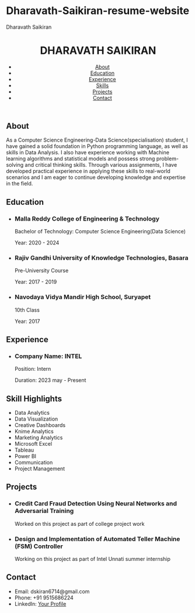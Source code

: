 # Dharavath-Saikiran-resume-website
Dharavath Saikiran 
<!DOCTYPE html>
<html>
<head>
  <title>DHARAVATH Saikiran - Resume</title>
  <link rel="stylesheet" href="styles.css">
</head>
<body>
  <header>
    <h1>DHARAVATH SAIKIRAN</h1>
    <nav>
      <ul>
        <li><a href="#about">About</a></li>
        <li><a href="#education">Education</a></li>
        <li><a href="#experience">Experience</a></li>
        <li><a href="#skills">Skills</a></li>
        <li><a href="#projects">Projects</a></li>
        <li><a href="#contact">Contact</a></li>
      </ul>
    </nav>
  </header>
  <main>
    <section id="about">
      <h2>About</h2>
      <p>
        As a Computer Science Engineering-Data Science(specialisation) student, I have gained a solid foundation in Python programming language, as well as skills in Data Analysis. I also have experience working with Machine learning algorithms and statistical models and possess strong problem-solving and critical thinking skills. Through various assignments, I have developed practical experience in applying these skills to real-world scenarios and I am eager to continue developing knowledge and expertise in the field.
      </p>
    </section>
    <section id="education">
      <h2>Education</h2>
      <ul>
        <li>
          <h3>Malla Reddy College of Engineering & Technology</h3>
          <p>Bachelor of Technology: Computer Science Engineering(Data Science)</p>
          <p>Year: 2020 - 2024</p>
        </li>
        <li>
          <h3>Rajiv Gandhi University of Knowledge Technologies, Basara</h3>
          <p>Pre-University Course</p>
          <p>Year: 2017 - 2019</p>
        </li>
        <li>
          <h3>Navodaya Vidya Mandir High School, Suryapet</h3>
          <p>10th Class</p>
          <p>Year: 2017</p>
        </li>
      </ul>
    </section>
    <section id="experience">
      <h2>Experience</h2>
      <ul>
        <li>
          <h3>Company Name: INTEL</h3>
          <p>Position: Intern</p>
          <p>Duration: 2023 may - Present</p>
        </li>
      </ul>
    </section>
    <section id="skills">
      <h2>Skill Highlights</h2>
      <ul>
        <li>Data Analytics</li>
        <li>Data Visualization</li>
        <li>Creative Dashboards</li>
        <li>Knime Analytics</li>
        <li>Marketing Analytics</li>
        <li>Microsoft Excel</li>
        <li>Tableau</li>
        <li>Power BI</li>
        <li>Communication</li>
        <li>Project Management</li>
      </ul>
    </section>
    <section id="projects">
      <h2>Projects</h2>
      <ul>
        <li>
          <h3>Credit Card Fraud Detection Using Neural Networks and Adversarial Training</h3>
          <p>Worked on this project as part of college project work</p>
        </li>
        <li>
          <h3>Design and Implementation of Automated Teller Machine (FSM) Controller</h3>
          <p>Working on this project as part of Intel Unnati summer internship</p>
        </li>
      </ul>
    </section>   
    <section id="contact">
      <h2>Contact</h2>
      <ul>
        <li>Email: dskiran6714@gmail.com</li>
        <li>Phone: +91 9515686224</li>
        <li>LinkedIn: <a href="https://www.linkedin.com/dskiran">Your Profile</a></li>
      </ul>
    </section>
  </main>
</body>
</html>
